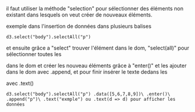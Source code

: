 il faut utiliser la méthode "selection"  pour sélectionner des éléments non existant dans lesquels on veut créer de nouveaux éléments.

exemple dans l'insertion de données dans plusieurs balises <p>

`d3.select("body").selectAll("p")`

et ensuite grâce a "select" trouver l'élément  <body> dans le dom, "select(all)" pour sélectionner toutes les <p> dans le dom et créer les nouveau éléments  grâce à  "enter()" et les ajouter dans le dom avec .append, et pour finir insérer le texte dedans les <p> avec .text()

`d3.select("body").selectAll("p")
.data([5,6,7,8,9])\
.enter()\
.append("p")\
.text("exmple") ou .text(d => d) pour afficher les données`

